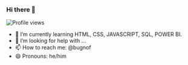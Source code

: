 ### Hi there 👋

<p align="left"> <img src="https://komarev.com/ghpvc/?username=gabrielbfantinati&color=yellow" alt="Profile views" /> </p>

- 🌱 I’m currently learning HTML, CSS, JAVASCRIPT, SQL, POWER BI.
- 🤔 I’m looking for help with ...
- 📫 How to reach me: @bugnof
- 😄 Pronouns: he/him

